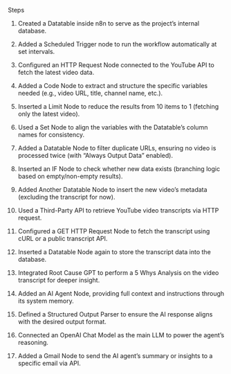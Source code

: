 Steps

1. Created a Datatable inside n8n to serve as the project’s internal database.

2. Added a Scheduled Trigger node to run the workflow automatically at set intervals.

3. Configured an HTTP Request Node connected to the YouTube API to fetch the latest video data.

4. Added a Code Node to extract and structure the specific variables needed (e.g., video URL, title, channel name, etc.).

5. Inserted a Limit Node to reduce the results from 10 items to 1 (fetching only the latest video).

6. Used a Set Node to align the variables with the Datatable’s column names for consistency.

7. Added a Datatable Node to filter duplicate URLs, ensuring no video is processed twice (with “Always Output Data” enabled).

8. Inserted an IF Node to check whether new data exists (branching logic based on empty/non-empty results).

9. Added Another Datatable Node to insert the new video’s metadata (excluding the transcript for now).

10. Used a Third-Party API to retrieve YouTube video transcripts via HTTP request.

11. Configured a GET HTTP Request Node to fetch the transcript using cURL or a public transcript API.

12. Inserted a Datatable Node again to store the transcript data into the database.

13. Integrated Root Cause GPT to perform a 5 Whys Analysis on the video transcript for deeper insight.

14. Added an AI Agent Node, providing full context and instructions through its system memory.

15. Defined a Structured Output Parser to ensure the AI response aligns with the desired output format.

16. Connected an OpenAI Chat Model as the main LLM to power the agent’s reasoning.

17. Added a Gmail Node to send the AI agent’s summary or insights to a specific email via API.